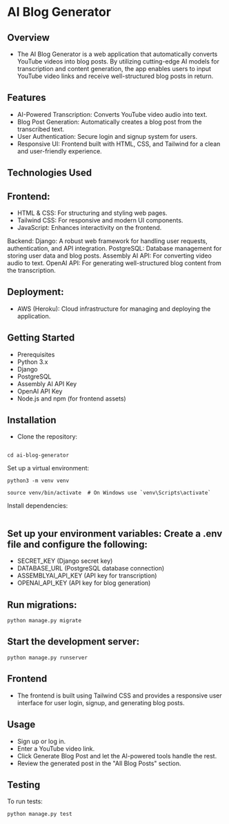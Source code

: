 # AI Blog Generator
## Overview
* The AI Blog Generator is a web application that automatically converts YouTube videos into blog posts. By utilizing cutting-edge AI models for transcription and content generation, the app enables users to input YouTube video links and receive well-structured blog posts in return.

## Features
* AI-Powered Transcription: Converts YouTube video audio into text.
* Blog Post Generation: Automatically creates a blog post from the transcribed text.
* User Authentication: Secure login and signup system for users.
* Responsive UI: Frontend built with HTML, CSS, and Tailwind for a clean and user-friendly experience.

## Technologies Used
## Frontend:
* HTML & CSS: For structuring and styling web pages.
* Tailwind CSS: For responsive and modern UI components.
* JavaScript: Enhances interactivity on the frontend.

Backend:
Django: A robust web framework for handling user requests, authentication, and API integration.
PostgreSQL: Database management for storing user data and blog posts.
Assembly AI API: For converting video audio to text.
OpenAI API: For generating well-structured blog content from the transcription.

## Deployment:
* AWS (Heroku): Cloud infrastructure for managing and deploying the application.

## Getting Started
* Prerequisites
* Python 3.x
* Django
* PostgreSQL 
* Assembly AI API Key
* OpenAI API Key
* Node.js and npm (for frontend assets)

## Installation
* Clone the repository:
```git clone https://github.com/your-username/ai-blog-generator.git
```
```
cd ai-blog-generator
```
Set up a virtual environment:
```
python3 -m venv venv
```
```
source venv/bin/activate  # On Windows use `venv\Scripts\activate`
```

Install dependencies:

```pip install -r requirements.txt
```
## Set up your environment variables: Create a .env file and configure the following:

* SECRET_KEY (Django secret key)
* DATABASE_URL (PostgreSQL database connection)
* ASSEMBLYAI_API_KEY (API key for transcription)
* OPENAI_API_KEY (API key for blog generation)


## Run migrations:
```
python manage.py migrate
```
## Start the development server:
```
python manage.py runserver
```
## Frontend
* The frontend is built using Tailwind CSS and provides a responsive user interface for user login, signup, and generating blog posts.

## Usage
* Sign up or log in.
* Enter a YouTube video link.
* Click Generate Blog Post and let the AI-powered tools handle the rest.
* Review the generated post in the "All Blog Posts" section.

## Testing
To run tests:
```
python manage.py test
```

